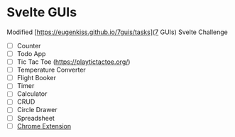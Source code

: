 # Svelte GUIs

Modified [https://eugenkiss.github.io/7guis/tasks](7 GUIs) Svelte Challenge

- [ ] Counter
- [ ] Todo App
- [ ] Tic Tac Toe (https://playtictactoe.org/)
- [ ] Temperature Converter
- [ ] Flight Booker
- [ ] Timer
- [ ] Calculator
- [ ] CRUD
- [ ] Circle Drawer
- [ ] Spreadsheet
- [ ] [Chrome Extension](https://www.bekk.christmas/post/2020/12/creating-a-chrome-extension-with-react-and-typescript)
